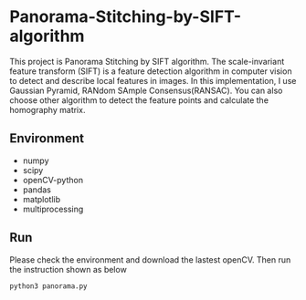 # Panorama-Stitching-by-SIFT-algorithm

This project is Panorama Stitching by SIFT algorithm. The scale-invariant feature transform (SIFT) is a feature detection algorithm in computer vision to detect and describe local features in images. In this implementation, I use Gaussian Pyramid, RANdom SAmple Consensus(RANSAC). You can also choose other algorithm to detect the feature points and calculate the homography matrix.

## Environment

- numpy
- scipy
- openCV-python
- pandas
- matplotlib
- multiprocessing

## Run

Please check the environment and download the lastest openCV. Then run the instruction shown as below

```sh
python3 panorama.py
```


